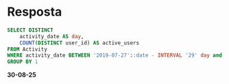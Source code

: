
# Resposta
```sql
SELECT DISTINCT 
    activity_date AS day,
    COUNT(DISTINCT user_id) AS active_users
FROM Activity
WHERE activity_date BETWEEN '2019-07-27'::date - INTERVAL '29' day and '2019-07-27'::date
GROUP BY 1
```

**30-08-25**